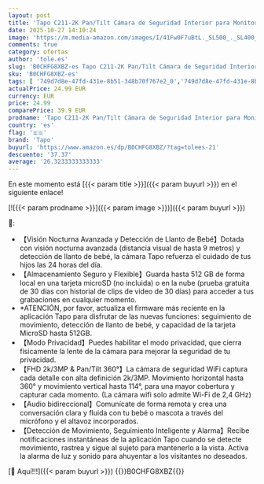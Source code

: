```yaml
---
layout: post
title: 'Tapo C211-2K Pan/Tilt Cámara de Seguridad Interior para Monitor de bebé-cámara de Mascotas-Detección de Movimiento y Seguimiento-Funciona con Alexa y Google Admite Tarjeta SD hasta 512 GB'
date: 2025-10-27 14:10:24
image: 'https://m.media-amazon.com/images/I/41Fw0F7uBtL._SL500_._SL400_.jpg'
comments: true
category: ofertas
author: 'tole.es'
slug: 'B0CHFG8XBZ-es Tapo C211-2K Pan/Tilt Cámara de Seguridad Interior para...'
sku: 'B0CHFG8XBZ-es'
tags: [ '749d7d8e-47fd-431e-8b51-348b70f767e2_0','749d7d8e-47fd-431e-8b51-348b70f767e2_8501','Arborist Merchandising Root','CML-Tech','Cámaras de vigilancia','Cámaras de vigilancia en domo','Electrónica','Fotografía y videocámaras','Self Service','Smart Home and Security','Special Features Stores','Tech all','alexa','tapo','🇪🇸', ]
actualPrice: 24.99 EUR
currency: EUR
price: 24.99
comparePrice: 39.9 EUR
prodname: 'Tapo C211-2K Pan/Tilt Cámara de Seguridad Interior para Monitor de bebé-cámara de Mascotas-Detección de Movimiento y Seguimiento-Funciona con Alexa y Google Admite Tarjeta SD hasta 512 GB'
country: 'es'
flag: '🇪🇸'
brand: 'Tapo'
buyurl: 'https://www.amazon.es/dp/B0CHFG8XBZ/?tag=tolees-21'
descuento: '37.37'
average: '26.3233333333333'
---
```


En este momento está [{{< param title >}}]({{< param buyurl >}}) en el siguiente enlace!

[![{{< param prodname >}}]({{< param image >}})]({{< param buyurl >}})

🔎:

- 【Visión Nocturna Avanzada y Detección de Llanto de Bebé】Dotada con visión nocturna avanzada (distancia visual de hasta 9 metros) y detección de llanto de bebé, la cámara Tapo refuerza el cuidado de tus hijos las 24 horas del día.
- 【Almacenamiento Seguro y Flexible】Guarda hasta 512 GB de forma local en una tarjeta microSD (no incluida) o en la nube (prueba gratuita de 30 días con historial de clips de video de 30 días) para acceder a tus grabaciones en cualquier momento.
- *ATENCIÓN, por favor, actualiza el firmware más reciente en la aplicación Tapo para disfrutar de las nuevas funciones: seguimiento de movimiento, detección de llanto de bebé, y capacidad de la tarjeta MicroSD hasta 512GB.
- 【Modo Privacidad】Puedes habilitar el modo privacidad, que cierra físicamente la lente de la cámara para mejorar la seguridad de tu privacidad.
- 【FHD 2k/3MP & Pan/Tilt 360°】La cámara de seguridad WiFi captura cada detalle con alta definición 2k/3MP. Movimiento horizontal hasta 360° y movimiento vertical hasta 114°, para una mayor cobertura y capturar cada momento. (La cámara wifi solo admite Wi-Fi de 2,4 GHz)
- 【Audio bidireccional】Comunícate de forma remota y crea una conversación clara y fluida con tu bebé o mascota a través del micrófono y el altavoz incorporados.
- 【Detección de Movimiento, Seguimiento Inteligente y Alarma】Recibe notificaciones instantáneas de la aplicación Tapo cuando se detecte movimiento, rastrea y sigue al sujeto para mantenerlo a la vista. Activa la alarma de luz y sonido para ahuyentar a los visitantes no deseados.

[🛒 Aquí!!!]({{< param buyurl >}})
{{<world>}}B0CHFG8XBZ{{</world>}}
